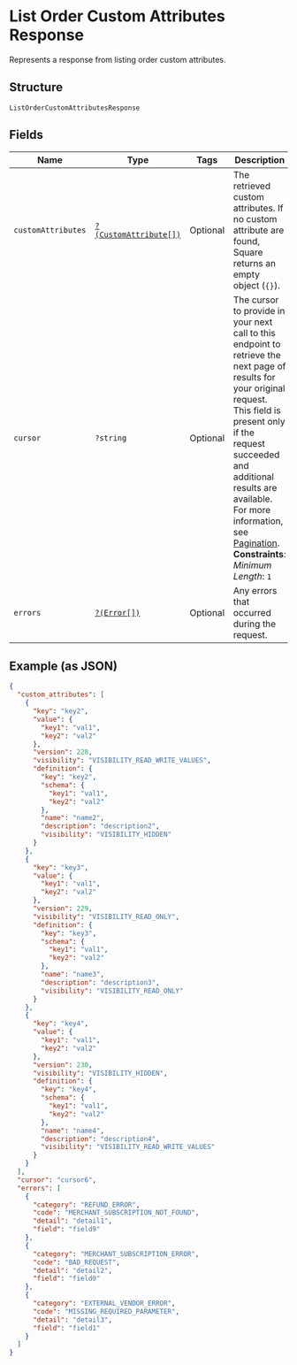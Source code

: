 
# List Order Custom Attributes Response

Represents a response from listing order custom attributes.

## Structure

`ListOrderCustomAttributesResponse`

## Fields

| Name | Type | Tags | Description | Getter | Setter |
|  --- | --- | --- | --- | --- | --- |
| `customAttributes` | [`?(CustomAttribute[])`](../../doc/models/custom-attribute.md) | Optional | The retrieved custom attributes. If no custom attribute are found, Square returns an empty object (`{}`). | getCustomAttributes(): ?array | setCustomAttributes(?array customAttributes): void |
| `cursor` | `?string` | Optional | The cursor to provide in your next call to this endpoint to retrieve the next page of results for your original request.<br>This field is present only if the request succeeded and additional results are available.<br>For more information, see [Pagination](https://developer.squareup.com/docs/working-with-apis/pagination).<br>**Constraints**: *Minimum Length*: `1` | getCursor(): ?string | setCursor(?string cursor): void |
| `errors` | [`?(Error[])`](../../doc/models/error.md) | Optional | Any errors that occurred during the request. | getErrors(): ?array | setErrors(?array errors): void |

## Example (as JSON)

```json
{
  "custom_attributes": [
    {
      "key": "key2",
      "value": {
        "key1": "val1",
        "key2": "val2"
      },
      "version": 228,
      "visibility": "VISIBILITY_READ_WRITE_VALUES",
      "definition": {
        "key": "key2",
        "schema": {
          "key1": "val1",
          "key2": "val2"
        },
        "name": "name2",
        "description": "description2",
        "visibility": "VISIBILITY_HIDDEN"
      }
    },
    {
      "key": "key3",
      "value": {
        "key1": "val1",
        "key2": "val2"
      },
      "version": 229,
      "visibility": "VISIBILITY_READ_ONLY",
      "definition": {
        "key": "key3",
        "schema": {
          "key1": "val1",
          "key2": "val2"
        },
        "name": "name3",
        "description": "description3",
        "visibility": "VISIBILITY_READ_ONLY"
      }
    },
    {
      "key": "key4",
      "value": {
        "key1": "val1",
        "key2": "val2"
      },
      "version": 230,
      "visibility": "VISIBILITY_HIDDEN",
      "definition": {
        "key": "key4",
        "schema": {
          "key1": "val1",
          "key2": "val2"
        },
        "name": "name4",
        "description": "description4",
        "visibility": "VISIBILITY_READ_WRITE_VALUES"
      }
    }
  ],
  "cursor": "cursor6",
  "errors": [
    {
      "category": "REFUND_ERROR",
      "code": "MERCHANT_SUBSCRIPTION_NOT_FOUND",
      "detail": "detail1",
      "field": "field9"
    },
    {
      "category": "MERCHANT_SUBSCRIPTION_ERROR",
      "code": "BAD_REQUEST",
      "detail": "detail2",
      "field": "field0"
    },
    {
      "category": "EXTERNAL_VENDOR_ERROR",
      "code": "MISSING_REQUIRED_PARAMETER",
      "detail": "detail3",
      "field": "field1"
    }
  ]
}
```

